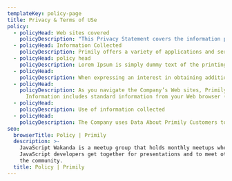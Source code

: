 ```yaml
---
templateKey: policy-page
title: Privacy & Terms of USe
policy:
  - policyHead: Web sites covered
    policyDescription: "This Privacy Statement covers the information practices of web site and its sub-domains that link to this Privacy    Statement: https://Primily.com (referred to as “Primily's Web site” or “the Company’s Web site”)."
  - policyHead: Information Collected
    policyDescription: Primily offers a variety of applications and services that are collectively referred to as the “Services.”
  - policyHead: policy head
    policyDescription: Lorem Ipsum is simply dummy text of the printing and typesetting industry. Lorem Ipsum has been the industry's       standard dummy text ever since the 1500s, when an unknown printer took a galley of type and scrambled it to make a type specimen      book.    It has survived not only five centuries, but also the leap into electronic typesetting, remaining essentially unchanged.     It popularised in the 1960s with the release of Letraset sheets containing Lorem Ipsum passages, and more recently with desktop       publishing   software like Aldus PageMaker including versions of Lorem Ipsum.
  - policyHead: 
    policyDescription: When expressing an interest in obtaining additional information about the Services or registering to use the         Services, Primily requires you to provide the Company with personal contact information, such as name, company name, address, phone   number, and email address etc. When purchasing the Services, Primily requires you to provide the Company with financial               qualification and billing information, such as billing name and address, credit card number, and the number of employees within the   organization that will be using the Services.
  - policyHead: 
    policyDescription: As you navigate the Company’s Web sites, Primily may also collect information through the use of commonly-used       information-gathering tools, such as cookies and Web beacons (“Web Site Navigational Information”). Web Site Navigational
      Information includes standard information from your Web browser (such as browser type and browser language), your Internet Protocol (“IP”) address, and the actions you take on the Company’s Web sites (such as the Web pages viewed and the links clicked).
  - policyHead: 
    policyDescription: Use of information collected
  - policyHead: 
    policyDescription: The Company uses Data About Primily Customers to perform the services requested. For example, if you fill out a      “Contact Us” Web form, the Company will use the information provided to contact you about your interest in the Services.
seo:
  browserTitle: Policy | Primily
  description: >-
    JavaScript Wakanda is a meetup group that holds monthly meetups where
    JavaScript developers get together for presentations and to meet others in
    the community.
  title: Policy | Primily
---
```


